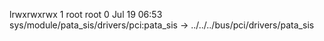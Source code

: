 lrwxrwxrwx 1 root root 0 Jul 19 06:53 sys/module/pata_sis/drivers/pci:pata_sis -> ../../../bus/pci/drivers/pata_sis

